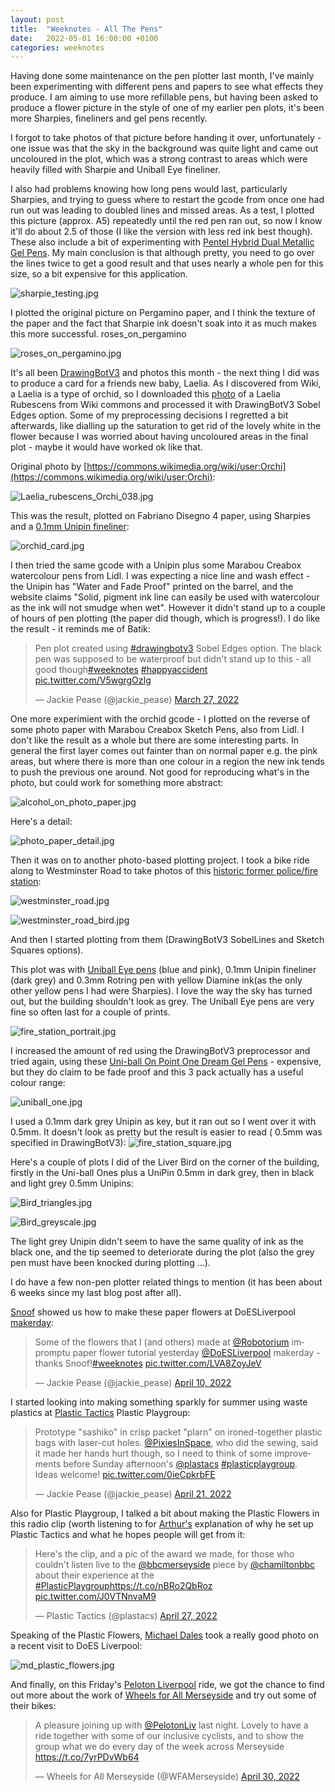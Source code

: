 ```yaml
---
layout: post
title:  "Weeknotes - All The Pens"
date:   2022-05-01 16:00:00 +0100
categories: weeknotes
---
```


Having done some maintenance on the pen plotter last month, I've mainly been experimenting with different pens and papers to see what effects they produce. I am aiming to use more refillable pens, but having been asked to produce a flower picture in the style of one of my earlier pen plots, it's been more Sharpies, fineliners and gel pens recently.

I forgot to take photos of that picture before handing it over, unfortunately - one issue was that the sky in the background was quite light and came out uncoloured in the plot, which was a strong contrast to areas which were heavily filled with Sharpie and Uniball Eye fineliner.

I also had problems knowing how long pens would last, particularly Sharpies, and trying to guess where to restart the gcode from once one had run out was leading to doubled lines and missed areas. As a test, I plotted this picture (approx. A5) repeatedly until the red pen ran out, so now I know it'll do about 2.5 of those (I like the version with less red ink best though). These also include a bit of experimenting with [Pentel Hybrid Dual Metallic Gel Pens](https://www.pentel.co.uk/product/pentel-hybrid-dual-metallic-gel-pen-k110/). My main conclusion is that although pretty, you need to go over the lines twice to get a good result and that uses nearly a whole pen for this size, so a bit expensive for this application.

![sharpie_testing.jpg](https://jackiepease.github.io/assets/weeknotes_20220501/sharpie_testing.jpg)

I plotted the original picture on Pergamino paper, and I think the texture of the paper and the fact that Sharpie ink doesn't soak into it as much makes this more successful.
roses_on_pergamino

![roses_on_pergamino.jpg](https://jackiepease.github.io/assets/weeknotes_20220501/roses_on_pergamino.jpg)


It's all been [DrawingBotV3](https://github.com/SonarSonic/DrawingBotV3) and photos this month - the next thing I did was to produce a card for a friends new baby, Laelia. As I discovered from Wiki, a Laelia is a type of orchid, so I downloaded this [photo](https://commons.wikimedia.org/wiki/Laelia_rubescens#/media/File:Laelia_rubescens_Orchi_038.jpg) of a Laelia Rubescens from Wiki commons and processed it with DrawingBotV3 Sobel Edges option. Some of my preprocessing decisions I regretted a bit afterwards, like dialling up the saturation to get rid of the lovely white in the flower because I was worried about having uncoloured areas in the final plot - maybe it would have worked ok like that.

Original photo by [https://commons.wikimedia.org/wiki/user:Orchi](https://commons.wikimedia.org/wiki/user:Orchi): 

![Laelia_rubescens_Orchi_038.jpg](https://jackiepease.github.io/assets/weeknotes_20220501/Laelia_rubescens_Orchi_038.jpg)


This was the result, plotted on Fabriano Disegno 4 paper, using Sharpies and a [0.1mm Unipin fineliner](https://www.cultpens.com/i/q/UN02216/uni-pin-drawing-pen-black):

![orchid_card.jpg](https://jackiepease.github.io/assets/weeknotes_20220501/orchid_card.jpg)


I then tried the same gcode with a Unipin plus some Marabou Creabox watercolour pens from Lidl. I was expecting a nice line and wash effect - the Unipin has "Water and Fade Proof" printed on the barrel, and the website claims "Solid, pigment ink line can easily be used with watercolour as the ink will not smudge when wet". However it didn't stand up to a couple of hours of pen plotting (the paper did though, which is progress!). I do like the result - it reminds me of Batik:

<blockquote class="twitter-tweet"><p lang="en" dir="ltr">Pen plot created using <a href="https://twitter.com/hashtag/drawingbotv3?src=hash&amp;ref_src=twsrc%5Etfw">#drawingbotv3</a> Sobel Edges option. The black pen was supposed to be waterproof but didn&#39;t stand up to this - all good though<a href="https://twitter.com/hashtag/weeknotes?src=hash&amp;ref_src=twsrc%5Etfw">#weeknotes</a> <a href="https://twitter.com/hashtag/happyaccident?src=hash&amp;ref_src=twsrc%5Etfw">#happyaccident</a> <a href="https://t.co/V5wgrgOzIg">pic.twitter.com/V5wgrgOzIg</a></p>&mdash; Jackie Pease (@jackie_pease) <a href="https://twitter.com/jackie_pease/status/1508213445367377921?ref_src=twsrc%5Etfw">March 27, 2022</a></blockquote> <script async src="https://platform.twitter.com/widgets.js" charset="utf-8"></script>

One more experimient with the orchid gcode - I plotted on the reverse of some photo paper with Marabou Creabox Sketch Pens, also from Lidl. I don't like the result as a whole but there are some interesting parts. In general the first layer comes out fainter than on normal paper e.g. the pink areas, but where there is more than one colour in a region the new ink tends to push the previous one around. Not good for reproducing what's in the photo, but could work for something more abstract:

![alcohol_on_photo_paper.jpg](https://jackiepease.github.io/assets/weeknotes_20220501/alcohol_on_photo_paper.jpg)

Here's a detail:

![photo_paper_detail.jpg](https://jackiepease.github.io/assets/weeknotes_20220501/photo_paper_detail.jpg)


Then it was on to another photo-based plotting project. I took a bike ride along to Westminster Road to take photos of this [historic former police/fire station](https://historicengland.org.uk/listing/the-list/list-entry/1392283): 

![westminster_road.jpg](https://jackiepease.github.io/assets/weeknotes_20220501/westminster_road.jpg)

![westminster_road_bird.jpg](https://jackiepease.github.io/assets/weeknotes_20220501/westminster_road_bird.jpg)

And then I started plotting from them (DrawingBotV3 SobelLines and Sketch Squares options).

This plot was with [Uniball Eye pens](https://www.cultpens.com/i/q/UN00907/uni-ball-eye-rollerball-pen-ub-157) (blue and pink), 0.1mm Unipin fineliner (dark grey) and 0.3mm Rotring pen with yellow Diamine ink(as the only other yellow pens I had were Sharpies). I love the way the sky has turned out, but the building shouldn't look as grey. The Uniball Eye pens are very fine so often last for a couple of prints. 

![fire_station_portrait.jpg](https://jackiepease.github.io/assets/weeknotes_20220501/fire_station_portrait.jpg)


I increased the amount of red using the DrawingBotV3 preprocessor and tried again, using these [Uni-ball On Point One Dream Gel Pens](https://www.cultpens.com/i/q/UN86996/uni-ball-on-point-one-dream-gel-pen-3-pack) - expensive, but they do claim to be fade proof and this 3 pack actually has a useful colour range:

![uniball_one.jpg](https://jackiepease.github.io/assets/weeknotes_20220501/uniball_one.jpg)

I used a 0.1mm dark grey Unipin as key, but it ran out so I went over it with 0.5mm. It doesn't look as pretty but the result is easier to read ( 0.5mm was specified in DrawingBotV3):
![fire_station_square.jpg](https://jackiepease.github.io/assets/weeknotes_20220501/fire_station_square.jpg)

Here's a couple of plots I did of the Liver Bird on the corner of the building, firstly in the Uni-ball Ones plus a UniPin 0.5mm in dark grey, then in black and light grey 0.5mm Unipins:

![Bird_triangles.jpg](https://jackiepease.github.io/assets/weeknotes_20220501/Bird_triangles.jpg)

![Bird_greyscale.jpg](https://jackiepease.github.io/assets/weeknotes_20220501/Bird_greyscale.jpg)

The light grey Unipin didn't seem to have the same quality of ink as the black one, and the tip seemed to deteriorate during the plot (also the grey pen must have been knocked during plotting ...).

I do have a few non-pen plotter related things to mention (it has been about 6 weeks since my last blog post after all).

[Snoof](https://www.instagram.com/robotorium/) showed us how to make these paper flowers at DoESLiverpool [makerday](https://doesliverpool.com/maker-events/):

<blockquote class="twitter-tweet"><p lang="en" dir="ltr">Some of the flowers that I (and others) made at <a href="https://twitter.com/Robotorium?ref_src=twsrc%5Etfw">@Robotorium</a> impromptu paper flower tutorial yesterday <a href="https://twitter.com/DoESLiverpool?ref_src=twsrc%5Etfw">@DoESLiverpool</a> makerday - thanks Snoof!<a href="https://twitter.com/hashtag/weeknotes?src=hash&amp;ref_src=twsrc%5Etfw">#weeknotes</a> <a href="https://t.co/LVA8ZoyJeV">pic.twitter.com/LVA8ZoyJeV</a></p>&mdash; Jackie Pease (@jackie_pease) <a href="https://twitter.com/jackie_pease/status/1513047444786974720?ref_src=twsrc%5Etfw">April 10, 2022</a></blockquote> <script async src="https://platform.twitter.com/widgets.js" charset="utf-8"></script>

I started looking into making something sparkly for summer using waste plastics at [Plastic Tactics](https://plastictactics.com/) Plastic Playgroup:

<blockquote class="twitter-tweet"><p lang="en" dir="ltr">Prototype &quot;sashiko&quot; in crisp packet &quot;plarn&quot; on ironed-together plastic bags with laser-cut holes. <a href="https://twitter.com/PixiesInSpace?ref_src=twsrc%5Etfw">@PixiesInSpace</a>, who did the sewing, said it made her hands hurt though, so I need to think of some improvements before Sunday afternoon&#39;s <a href="https://twitter.com/plastacs?ref_src=twsrc%5Etfw">@plastacs</a> <a href="https://twitter.com/hashtag/plasticplaygroup?src=hash&amp;ref_src=twsrc%5Etfw">#plasticplaygroup</a>. <br>Ideas welcome! <a href="https://t.co/0ieCpkrbFE">pic.twitter.com/0ieCpkrbFE</a></p>&mdash; Jackie Pease (@jackie_pease) <a href="https://twitter.com/jackie_pease/status/1517123059924324353?ref_src=twsrc%5Etfw">April 21, 2022</a></blockquote> <script async src="https://platform.twitter.com/widgets.js" charset="utf-8"></script>

Also for Plastic Playgroup, I talked a bit about making the Plastic Flowers in this radio clip (worth listening to for [Arthur's](https://twitter.com/arthrowl) explanation of why he set up Plastic Tactics and what he hopes people will get from it:

<blockquote class="twitter-tweet"><p lang="en" dir="ltr">Here&#39;s the clip, and a pic of the award we made, for those who couldn&#39;t listen live to the <a href="https://twitter.com/bbcmerseyside?ref_src=twsrc%5Etfw">@bbcmerseyside</a> piece by <a href="https://twitter.com/chamiltonbbc?ref_src=twsrc%5Etfw">@chamiltonbbc</a> about their experience at the <a href="https://twitter.com/hashtag/PlasticPlaygroup?src=hash&amp;ref_src=twsrc%5Etfw">#PlasticPlaygroup</a><a href="https://t.co/nBRo2QbRoz">https://t.co/nBRo2QbRoz</a> <a href="https://t.co/J0VTNnvaM9">pic.twitter.com/J0VTNnvaM9</a></p>&mdash; Plastic Tactics (@plastacs) <a href="https://twitter.com/plastacs/status/1519282787731263489?ref_src=twsrc%5Etfw">April 27, 2022</a></blockquote> <script async src="https://platform.twitter.com/widgets.js" charset="utf-8"></script>

Speaking of the Plastic Flowers, [Michael Dales](https://www.mynameismwd.org/) took a really good photo on a recent visit to DoES Liverpool:

![md_plastic_flowers.jpg](https://jackiepease.github.io/assets/weeknotes_20220501/md_plastic_flowers.jpg)


And finally, on this Friday's [Peloton Liverpool](https://twitter.com/pelotonliv) ride, we got the chance to find out more about the work of [Wheels for All Merseyside](https://wheelsforall.org.uk/) and try out some of their bikes:

<blockquote class="twitter-tweet"><p lang="en" dir="ltr">A pleasure joining up with <a href="https://twitter.com/PelotonLiv?ref_src=twsrc%5Etfw">@PelotonLiv</a> last night. Lovely to have a ride together with some of our inclusive cyclists, and to show the group what we do every day of the week across Merseyside <a href="https://t.co/7yrPDvWb64">https://t.co/7yrPDvWb64</a></p>&mdash; Wheels for All Merseyside (@WFAMerseyside) <a href="https://twitter.com/WFAMerseyside/status/1520431809263280128?ref_src=twsrc%5Etfw">April 30, 2022</a></blockquote> <script async src="https://platform.twitter.com/widgets.js" charset="utf-8"></script> 
